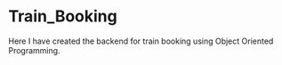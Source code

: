 # Train_Booking
Here I have created the backend for train booking using Object Oriented Programming.
